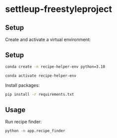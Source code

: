 # settleup-freestyleproject

## Setup

Create and activate a virtual environment:

## Setup
```sh
conda create -n recipe-helper-env python=3.10

conda activate recipe-helper-env
```

Install packages:
```sh
pip install -r requirements.txt
```

## Usage

Run recipe finder:

```sh
python -m app.recipe_finder
```